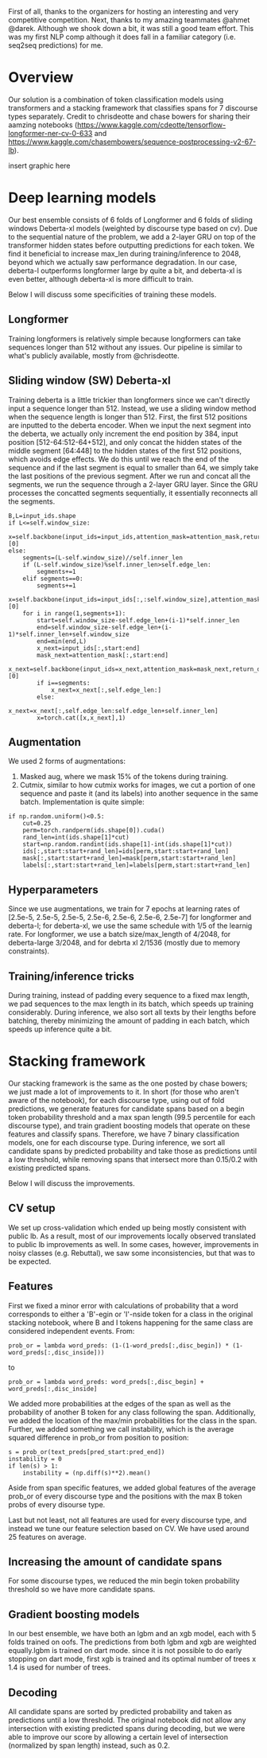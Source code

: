 First of all, thanks to the organizers for hosting an interesting and very competitive competition. Next, thanks to my amazing teammates @ahmet @darek. Although we shook down a bit, it was still a good team effort. This was my first NLP comp although it does fall in a familiar category (i.e. seq2seq predictions) for me.

# Overview
Our solution is a combination of token classification models using transformers and a stacking framework that classifies spans for 7 discourse types separately. Credit to chrisdeotte and chase bowers for sharing their aamzing notebooks (https://www.kaggle.com/cdeotte/tensorflow-longformer-ner-cv-0-633 and https://www.kaggle.com/chasembowers/sequence-postprocessing-v2-67-lb).

insert graphic here

# Deep learning models

Our best ensemble consists of 6 folds of Longformer and 6 folds of sliding windows Deberta-xl models (weighted by discourse type based on cv). Due to the sequential nature of the problem, we add a 2-layer GRU on top of the transformer hidden states before outputting predictions for each token. We find it beneficial to increase max_len during training/inference to 2048, beyond which we actually saw performance degradation. In our case, deberta-l outperforms longformer large by quite a bit, and deberta-xl is even better, although deberta-xl is more difficult to train.

Below I will discuss some specificities of training these models.

## Longformer
Training longformers is relatively simple because longformers can take sequences longer than 512 without any issues. Our pipeline is similar to what's publicly available, mostly from @chrisdeotte.

## Sliding window (SW) Deberta-xl
Training deberta is a little trickier than longformers since we can't directly input a sequence longer than 512. Instead, we use a sliding window method when the sequence length is longer than 512. First, the first 512 positions are inputted to the deberta encoder. When we input the next segment into the deberta, we actually only increment the end position by 384, input position [512-64:512-64+512], and only concat the hidden states of the middle segment [64:448] to the hidden states of the first 512 positions, which avoids edge effects. We do this until we reach the end of the sequence and if the last segment is equal to smaller than 64, we simply take the last positions of the previous segment. After we run and concat all the segments, we run the sequence through a 2-layer GRU layer. Since the GRU processes the concatted segments sequentially, it essentially reconnects all the segments.

```
B,L=input_ids.shape
if L<=self.window_size:
    x=self.backbone(input_ids=input_ids,attention_mask=attention_mask,return_dict=False)[0]
else:
    segments=(L-self.window_size)//self.inner_len
    if (L-self.window_size)%self.inner_len>self.edge_len:
        segments+=1
    elif segments==0:
        segments+=1
    x=self.backbone(input_ids=input_ids[:,:self.window_size],attention_mask=attention_mask[:,:self.window_size],return_dict=False)[0]
    for i in range(1,segments+1):
        start=self.window_size-self.edge_len+(i-1)*self.inner_len
        end=self.window_size-self.edge_len+(i-1)*self.inner_len+self.window_size
        end=min(end,L)
        x_next=input_ids[:,start:end]
        mask_next=attention_mask[:,start:end]
        x_next=self.backbone(input_ids=x_next,attention_mask=mask_next,return_dict=False)[0]
        if i==segments:
            x_next=x_next[:,self.edge_len:]
        else:
            x_next=x_next[:,self.edge_len:self.edge_len+self.inner_len]
        x=torch.cat([x,x_next],1)
```

## Augmentation
We used 2 forms of augmentations:
1. Masked aug, where we mask 15% of the tokens during training.
2. Cutmix, similar to how cutmix works for images, we cut a portion of one sequence and paste it (and its labels) into another sequence in the same batch. Implementation is quite simple:
```
if np.random.uniform()<0.5:
    cut=0.25
    perm=torch.randperm(ids.shape[0]).cuda()
    rand_len=int(ids.shape[1]*cut)
    start=np.random.randint(ids.shape[1]-int(ids.shape[1]*cut))
    ids[:,start:start+rand_len]=ids[perm,start:start+rand_len]
    mask[:,start:start+rand_len]=mask[perm,start:start+rand_len]
    labels[:,start:start+rand_len]=labels[perm,start:start+rand_len]
```

## Hyperparameters

Since we use augmentations, we train for 7 epochs at learning rates of [2.5e-5, 2.5e-5, 2.5e-5, 2.5e-6, 2.5e-6, 2.5e-6, 2.5e-7] for longformer and deberta-l; for deberta-xl, we use the same schedule with 1/5 of the learnig rate. For longformer, we use a batch size/max_length of 4/2048, for deberta-large 3/2048, and for debrta xl 2/1536 (mostly due to memory constraints).

## Training/inference tricks
During training, instead of padding every sequence to a fixed max length, we pad sequences to the max length in its batch, which speeds up training considerably. During inference, we also sort all texts by their lengths before batching, thereby minimizing the amount of padding in each batch, which speeds up inference quite a bit.

# Stacking framework

Our stacking framework is the same as the one posted by chase bowers; we just made a lot of improvements to it. In short (for those who aren't aware of the notebook), for each discourse type, using out of fold predictions, we generate features for candidate spans based on a begin token probability threshold and a max span length (99.5 percentile for each discourse type), and train gradient boosting models that operate on these features and classify spans. Therefore, we have 7 binary classification models, one for each discourse type. During inference, we sort all candidate spans by predicted probability and take those as predictions until a low threshold, while removing spans that intersect more than 0.15/0.2 with existing predicted spans.  

Below I will discuss the improvements.

## CV setup

We set up cross-validation which ended up being mostly consistent with public lb. As a result, most of our improvements locally observed translated to public lb improvements as well. In some cases, however, improvements in noisy classes (e.g. Rebuttal), we saw some inconsistencies, but that was to be expected.

## Features

First we fixed a minor error with calculations of probability that a word corresponds to either a 'B'-egin or 'I'-nside token for a class in the original stacking notebook, where B and I tokens happening for the same class are considered independent events. From:
```
prob_or = lambda word_preds: (1-(1-word_preds[:,disc_begin]) * (1-word_preds[:,disc_inside]))
```
to
```
prob_or = lambda word_preds: word_preds[:,disc_begin] + word_preds[:,disc_inside]
```

We added more probabilities at the edges of the span as well as the probability of another B token for any class following the span. Additionally, we added the location of the max/min probabilities for the class in the span. Further, we added something we call instability, which is the average squared difference in prob_or from position to position:
```
s = prob_or(text_preds[pred_start:pred_end])
instability = 0
if len(s) > 1:
    instability = (np.diff(s)**2).mean()
```
Aside from span specific features, we added global features of the average prob_or of every discourse type and the positions with the max B token probs of every disourse type.

Last but not least, not all features are used for every discourse type, and instead we tune our feature selection based on CV. We have used around 25 features on average.

## Increasing the amount of candidate spans

For some discourse types, we reduced the min begin token probability threshold so we have more candidate spans.

## Gradient boosting models

In our best ensemble, we have both an lgbm and an xgb model, each with 5 folds trained on oofs. The predictions from both lgbm and xgb are weighted equally.lgbm is trained on dart mode. since it is not possible to do early stopping on dart mode, first xgb is trained and its optimal number of trees x 1.4 is used for number of trees.

## Decoding

All candidate spans are sorted by predicted probability and taken as predictions until a low threshold. The original notebook did not allow any intersection with existing predicted spans during decoding, but we were able to improve our score by allowing a certain level of intersection (normalized by span length) instead, such as 0.2.
